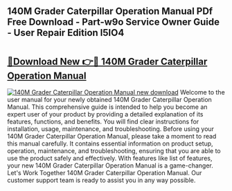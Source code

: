 ## 140M Grader Caterpillar Operation Manual PDf Free Download - Part-w9o Service Owner Guide - User Repair Edition l5IO4

# <h2><a href="http://bc69379.oget.top/?id=140M+Grader+Caterpillar+Operation+Manual">🔗Download New 👉🔴 140M Grader Caterpillar Operation Manual</a></h2>

[![140M Grader Caterpillar Operation Manual new download](https://i.imgur.com/5g1atiW.png)](http://bc69379.oget.top/?id=140M+Grader+Caterpillar+Operation+Manual)
Welcome to the user manual for your newly obtained 140M Grader Caterpillar Operation Manual. This comprehensive guide is intended to help you become an expert user of your product by providing a detailed explanation of its features, functions, and benefits. You will find clear instructions for installation, usage, maintenance, and troubleshooting. Before using your 140M Grader Caterpillar Operation Manual, please take a moment to read this manual carefully. It contains essential information on product setup, operation, maintenance, and troubleshooting, ensuring that you are able to use the product safely and effectively. With features like list of features, your new 140M Grader Caterpillar Operation Manual is a game-changer. Let's Work Together 140M Grader Caterpillar Operation Manual. Our customer support team is ready to assist you in any way possible.
